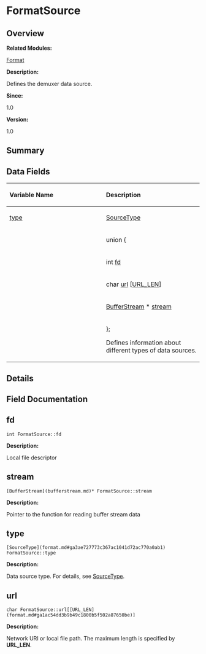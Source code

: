 # FormatSource<a name="EN-US_TOPIC_0000001054879530"></a>

## **Overview**<a name="section1841736801084835"></a>

**Related Modules:**

[Format](format.md)

**Description:**

Defines the demuxer data source. 

**Since:**

1.0

**Version:**

1.0

## **Summary**<a name="section364047497084835"></a>

## Data Fields<a name="pub-attribs"></a>

<a name="table1943431407084835"></a>
<table><thead align="left"><tr id="row1613403606084835"><th class="cellrowborder" valign="top" width="50%" id="mcps1.1.3.1.1"><p id="p472802673084835"><a name="p472802673084835"></a><a name="p472802673084835"></a>Variable Name</p>
</th>
<th class="cellrowborder" valign="top" width="50%" id="mcps1.1.3.1.2"><p id="p1966326085084835"><a name="p1966326085084835"></a><a name="p1966326085084835"></a>Description</p>
</th>
</tr>
</thead>
<tbody><tr id="row738113921084835"><td class="cellrowborder" valign="top" width="50%" headers="mcps1.1.3.1.1 "><p id="p320719351084835"><a name="p320719351084835"></a><a name="p320719351084835"></a><a href="formatsource.md#abdb0407f672c5e9af53eae7726c2e7b2">type</a></p>
</td>
<td class="cellrowborder" valign="top" width="50%" headers="mcps1.1.3.1.2 "><p id="p1000720170084835"><a name="p1000720170084835"></a><a name="p1000720170084835"></a><a href="format.md#ga3ae727773c367ac1041d72ac770a0ab1">SourceType</a> </p>
</td>
</tr>
<tr id="row86011175084835"><td class="cellrowborder" valign="top" width="50%" headers="mcps1.1.3.1.1 "><p id="p10681898084835"><a name="p10681898084835"></a><a name="p10681898084835"></a><em id="a70fb2123cb4e5c7719118e8db94c13af"><a name="a70fb2123cb4e5c7719118e8db94c13af"></a><a name="a70fb2123cb4e5c7719118e8db94c13af"></a></em></p>
</td>
<td class="cellrowborder" valign="top" width="50%" headers="mcps1.1.3.1.2 "><p id="p1959493610084835"><a name="p1959493610084835"></a><a name="p1959493610084835"></a><strong id="b776509700"><a name="b776509700"></a><a name="b776509700"></a></strong> union {</p>
</td>
</tr>
<tr id="row495325954084835"><td class="cellrowborder" valign="top" width="50%" headers="mcps1.1.3.1.1 ">&nbsp;&nbsp;</td>
<td class="cellrowborder" valign="top" width="50%" headers="mcps1.1.3.1.2 "><p id="p1805485256084835"><a name="p1805485256084835"></a><a name="p1805485256084835"></a>   int   <a href="formatsource.md#adc25d5e97f531f36d7f129136abb483d">fd</a></p>
</td>
</tr>
<tr id="row2075347042084835"><td class="cellrowborder" valign="top" width="50%" headers="mcps1.1.3.1.1 ">&nbsp;&nbsp;</td>
<td class="cellrowborder" valign="top" width="50%" headers="mcps1.1.3.1.2 "><p id="p881547841084835"><a name="p881547841084835"></a><a name="p881547841084835"></a>   char   <a href="formatsource.md#adc0405c090069d6bbf2017995710a0f8">url</a> [<a href="format.md#ga1ac54dd3b9b49c1800b5f502a87650be">URL_LEN</a>]</p>
</td>
</tr>
<tr id="row1791639536084835"><td class="cellrowborder" valign="top" width="50%" headers="mcps1.1.3.1.1 ">&nbsp;&nbsp;</td>
<td class="cellrowborder" valign="top" width="50%" headers="mcps1.1.3.1.2 "><p id="p1422545273084835"><a name="p1422545273084835"></a><a name="p1422545273084835"></a>   <a href="bufferstream.md">BufferStream</a> *   <a href="formatsource.md#a33f6a121891b692ef246011e0415f3fe">stream</a></p>
</td>
</tr>
<tr id="row692051822084835"><td class="cellrowborder" valign="top" width="50%" headers="mcps1.1.3.1.1 "><p id="p1831026417084835"><a name="p1831026417084835"></a><a name="p1831026417084835"></a><em id="i402591068"><a name="i402591068"></a><a name="i402591068"></a></em></p>
</td>
<td class="cellrowborder" valign="top" width="50%" headers="mcps1.1.3.1.2 "><p id="p376002917084835"><a name="p376002917084835"></a><a name="p376002917084835"></a>}; </p>
<p id="p1172510347084835"><a name="p1172510347084835"></a><a name="p1172510347084835"></a>Defines information about different types of data sources. </p>
</td>
</tr>
</tbody>
</table>

## **Details**<a name="section1920740890084835"></a>

## **Field Documentation**<a name="section783899785084835"></a>

## fd<a name="adc25d5e97f531f36d7f129136abb483d"></a>

```
int FormatSource::fd
```

 **Description:**

Local file descriptor 

## stream<a name="a33f6a121891b692ef246011e0415f3fe"></a>

```
[BufferStream](bufferstream.md)* FormatSource::stream
```

 **Description:**

Pointer to the function for reading buffer stream data 

## type<a name="abdb0407f672c5e9af53eae7726c2e7b2"></a>

```
[SourceType](format.md#ga3ae727773c367ac1041d72ac770a0ab1) FormatSource::type
```

 **Description:**

Data source type. For details, see  [SourceType](format.md#ga3ae727773c367ac1041d72ac770a0ab1). 

## url<a name="adc0405c090069d6bbf2017995710a0f8"></a>

```
char FormatSource::url[[URL_LEN](format.md#ga1ac54dd3b9b49c1800b5f502a87650be)]
```

 **Description:**

Network URI or local file path. The maximum length is specified by  **URL\_LEN**. 

